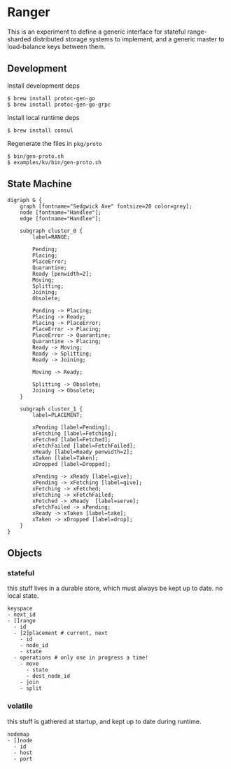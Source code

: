 # Ranger

This is an experiment to define a generic interface for stateful range-sharded
distributed storage systems to implement, and a generic master to load-balance
keys between them.

## Development

Install development deps

```console
$ brew install protoc-gen-go
$ brew install protoc-gen-go-grpc
```

Install local runtime deps

```console
$ brew install consul
```

Regenerate the files in `pkg/proto`

```console
$ bin/gen-proto.sh
$ examples/kv/bin/gen-proto.sh
```

## State Machine

```graphviz
digraph G {
    graph [fontname="Sedgwick Ave" fontsize=20 color=grey];
    node [fontname="Handlee"];
    edge [fontname="Handlee"];

    subgraph cluster_0 {
        label=RANGE;
        
        Pending;
        Placing;
        PlaceError;
        Quarantine;
        Ready [penwidth=2];
        Moving;
        Splitting;
        Joining;
        Obsolete;
        
        Pending -> Placing;
        Placing -> Ready;
        Placing -> PlaceError;
        PlaceError -> Placing;
        PlaceError -> Quarantine;
        Quarantine -> Placing;
        Ready -> Moving;
        Ready -> Splitting;
        Ready -> Joining;

        Moving -> Ready;

        Splitting -> Obsolete;
        Joining -> Obsolete;
    }

    subgraph cluster_1 {
        label=PLACEMENT;

        xPending [label=Pending];
        xFetching [label=Fetching];
        xFetched [label=Fetched];
        xFetchFailed [label=FetchFailed];
        xReady [label=Ready penwidth=2];
        xTaken [label=Taken];
        xDropped [label=Dropped];
        
        xPending -> xReady [label=give];
        xPending -> xFetching [label=give];
	    xFetching -> xFetched;
	    xFetching -> xFetchFailed;
	    xFetched -> xReady  [label=serve];
	    xFetchFailed -> xPending;
	    xReady -> xTaken [label=take];
        xTaken -> xDropped [label=drop];
    }
}
```

## Objects

### stateful

this stuff lives in a durable store, which must always be kept up to date. no
local state.

```text
keyspace
- next_id
- []range
  - id
  - [2]placement # current, next
    - id
    - node_id
    - state
  - operations # only one in progress a time!
    - move
      - state
      - dest_node_id
    - join
    - split    
```

### volatile

this stuff is gathered at startup, and kept up to date during runtime.

```text
nodemap
- []node
  - id
  - host
  - port
```

